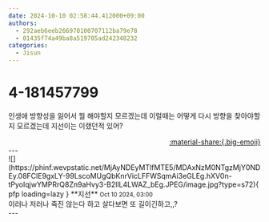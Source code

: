 ```yaml
---
date: 2024-10-10 02:58:44.412000+09:00
authors:
  - 292aeb6eeb266970100707112ba79e78
  - 01435f74a49ba8a519705ad242348232
categories:
  - Jisun
---
```


# 4-181457799

<div class="post-container" markdown="1">
<div class="content-container md-sidebar__scrollwrap" markdown="1">

인생애 방향성을 잃어서 뭘 해야할지 모르겠는데 이럴때는 어떻게 다시 방향을 찾아야할지 모르겠는데 지선이는 이랬던적 있어?

</div>
</div>

<div style="text-align: right;" markdown="1">
<a href="https://weverse.io/fromis9/fanpost/4-181457799" style="text-align: right;">:material-share:{.big-emoji}</a>
</div>
---

<div class="comments-container md-sidebar__scrollwrap" markdown="1">
<div class="comment" markdown="1">
<div class='id-container' markdown="1">
![](https://phinf.wevpstatic.net/MjAyNDEyMTlfMTE5/MDAxNzM0NTgzMjY0NDEy.08FClE9gxLY-99LscoMUgQbKnrVicLFFWSqmAi3eGLEg.hXV0n-tPyoIqjwYMPRrQ8Zn9aHvy3-B2llL4LWAZ_bEg.JPEG/image.jpg?type=s72){ pfp loading=lazy }
**<span class="artist">지선</span>** <small>Oct 10 2024, 03:00</small><br>
</div>
<div class='comment-body' markdown="1">
이러나 저러나 죽진 않는다 하고 살다보면 또 길이긴하고,,?
</div>
</div>
</div>
---
